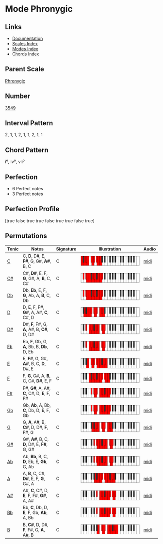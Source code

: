 # Mode Phronygic

## Links

- [Documentation](README.md)
- [Scales Index](Scales.md)
- [Modes Index](Modes.md)
- [Chords Index](Chords.md)

## Parent Scale

[Phronygic](ScalePhronygic.md)

## Number

[3549](https://ianring.com/musictheory/scales/3549)

## Interval Pattern

2, 1, 1, 2, 1, 1, 2, 1, 1

## Chord Pattern

i⁰, iv⁰, vii⁰

## Perfection

- 6 Perfect notes
- 3 Perfect notes

## Perfection Profile

[true false true true false true true false true]

## Permutations

| Tonic | Notes | Signature | Illustration | Audio |
|-------|-------|-----------|--------------|-------|
| [C](ModeCNaturalPhronygic.md) | C, **D**, D#, E, **F#**, G, G#, **A#**, B, C | C | ![CNaturalPhronygic](ModeCNaturalPhronygic.png) | [midi](https://github.com/edipermadi/music/blob/main/docs/ModeCNaturalPhronygic.mid?raw=true) |
| [C#](ModeCSharpPhronygic.md) | C#, **D#**, E, F, **G**, G#, A, **B**, C, C# | C | ![CSharpPhronygic](ModeCSharpPhronygic.png) | [midi](https://github.com/edipermadi/music/blob/main/docs/ModeCSharpPhronygic.mid?raw=true) |
| [Db](ModeDFlatPhronygic.md) | Db, **Eb**, E, F, **G**, Ab, A, **B**, C, Db | C | ![DFlatPhronygic](ModeDFlatPhronygic.png) | [midi](https://github.com/edipermadi/music/blob/main/docs/ModeDFlatPhronygic.mid?raw=true) |
| [D](ModeDNaturalPhronygic.md) | D, **E**, F, F#, **G#**, A, A#, **C**, C#, D | C | ![DNaturalPhronygic](ModeDNaturalPhronygic.png) | [midi](https://github.com/edipermadi/music/blob/main/docs/ModeDNaturalPhronygic.mid?raw=true) |
| [D#](ModeDSharpPhronygic.md) | D#, **F**, F#, G, **A**, A#, B, **C#**, D, D# | C | ![DSharpPhronygic](ModeDSharpPhronygic.png) | [midi](https://github.com/edipermadi/music/blob/main/docs/ModeDSharpPhronygic.mid?raw=true) |
| [Eb](ModeEFlatPhronygic.md) | Eb, **F**, Gb, G, **A**, Bb, B, **Db**, D, Eb | C | ![EFlatPhronygic](ModeEFlatPhronygic.png) | [midi](https://github.com/edipermadi/music/blob/main/docs/ModeEFlatPhronygic.mid?raw=true) |
| [E](ModeENaturalPhronygic.md) | E, **F#**, G, G#, **A#**, B, C, **D**, D#, E | C | ![ENaturalPhronygic](ModeENaturalPhronygic.png) | [midi](https://github.com/edipermadi/music/blob/main/docs/ModeENaturalPhronygic.mid?raw=true) |
| [F](ModeFNaturalPhronygic.md) | F, **G**, G#, A, **B**, C, C#, **D#**, E, F | C | ![FNaturalPhronygic](ModeFNaturalPhronygic.png) | [midi](https://github.com/edipermadi/music/blob/main/docs/ModeFNaturalPhronygic.mid?raw=true) |
| [F#](ModeFSharpPhronygic.md) | F#, **G#**, A, A#, **C**, C#, D, **E**, F, F# | C | ![FSharpPhronygic](ModeFSharpPhronygic.png) | [midi](https://github.com/edipermadi/music/blob/main/docs/ModeFSharpPhronygic.mid?raw=true) |
| [Gb](ModeGFlatPhronygic.md) | Gb, **Ab**, A, Bb, **C**, Db, D, **E**, F, Gb | C | ![GFlatPhronygic](ModeGFlatPhronygic.png) | [midi](https://github.com/edipermadi/music/blob/main/docs/ModeGFlatPhronygic.mid?raw=true) |
| [G](ModeGNaturalPhronygic.md) | G, **A**, A#, B, **C#**, D, D#, **F**, F#, G | C | ![GNaturalPhronygic](ModeGNaturalPhronygic.png) | [midi](https://github.com/edipermadi/music/blob/main/docs/ModeGNaturalPhronygic.mid?raw=true) |
| [G#](ModeGSharpPhronygic.md) | G#, **A#**, B, C, **D**, D#, E, **F#**, G, G# | C | ![GSharpPhronygic](ModeGSharpPhronygic.png) | [midi](https://github.com/edipermadi/music/blob/main/docs/ModeGSharpPhronygic.mid?raw=true) |
| [Ab](ModeAFlatPhronygic.md) | Ab, **Bb**, B, C, **D**, Eb, E, **Gb**, G, Ab | C | ![AFlatPhronygic](ModeAFlatPhronygic.png) | [midi](https://github.com/edipermadi/music/blob/main/docs/ModeAFlatPhronygic.mid?raw=true) |
| [A](ModeANaturalPhronygic.md) | A, **B**, C, C#, **D#**, E, F, **G**, G#, A | C | ![ANaturalPhronygic](ModeANaturalPhronygic.png) | [midi](https://github.com/edipermadi/music/blob/main/docs/ModeANaturalPhronygic.mid?raw=true) |
| [A#](ModeASharpPhronygic.md) | A#, **C**, C#, D, **E**, F, F#, **G#**, A, A# | C | ![ASharpPhronygic](ModeASharpPhronygic.png) | [midi](https://github.com/edipermadi/music/blob/main/docs/ModeASharpPhronygic.mid?raw=true) |
| [Bb](ModeBFlatPhronygic.md) | Bb, **C**, Db, D, **E**, F, Gb, **Ab**, A, Bb | C | ![BFlatPhronygic](ModeBFlatPhronygic.png) | [midi](https://github.com/edipermadi/music/blob/main/docs/ModeBFlatPhronygic.mid?raw=true) |
| [B](ModeBNaturalPhronygic.md) | B, **C#**, D, D#, **F**, F#, G, **A**, A#, B | C | ![BNaturalPhronygic](ModeBNaturalPhronygic.png) | [midi](https://github.com/edipermadi/music/blob/main/docs/ModeBNaturalPhronygic.mid?raw=true) |
